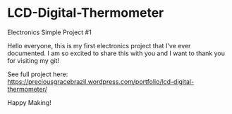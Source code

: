 # LCD-Digital-Thermometer
Electronics Simple Project #1

Hello everyone, this is my first electronics project that I've ever documented.
I am so excited to share this with you and I want to thank you for visiting my git!

See full project here: https://preciousgracebrazil.wordpress.com/portfolio/lcd-digital-thermometer/

Happy Making!

